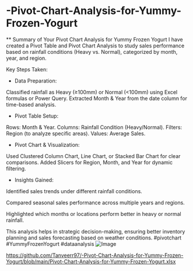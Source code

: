# -Pivot-Chart-Analysis-for-Yummy-Frozen-Yogurt
** Summary of Your Pivot Chart Analysis for Yummy Frozen Yogurt
I have created a Pivot Table and Pivot Chart Analysis to study sales performance based on rainfall conditions (Heavy vs. Normal), categorized by month, year, and region.

Key Steps Taken:

* Data Preparation:

Classified rainfall as Heavy (≥100mm) or Normal (<100mm) using Excel formulas or Power Query.
Extracted Month & Year from the date column for time-based analysis.

* Pivot Table Setup:

Rows: Month & Year.
Columns: Rainfall Condition (Heavy/Normal).
Filters: Region (to analyze specific areas).
Values: Average Sales.

* Pivot Chart & Visualization:

Used Clustered Column Chart, Line Chart, or Stacked Bar Chart for clear comparisons.
Added Slicers for Region, Month, and Year for dynamic filtering.

* Insights Gained:

Identified sales trends under different rainfall conditions.

Compared seasonal sales performance across multiple years and regions.

Highlighted which months or locations perform better in heavy or normal rainfall.

This analysis helps in strategic decision-making, ensuring better inventory planning and sales forecasting based on weather conditions.
#pivotchart #YummyFrozenYogurt #dataanalysis
![Image](https://github.com/user-attachments/assets/485fc9eb-969f-4710-80fd-a32c2c09bb3c)

https://github.com/Tanveerr97/-Pivot-Chart-Analysis-for-Yummy-Frozen-Yogurt/blob/main/Pivot-Chart-Analysis-for-Yummy-Frozen-Yogurt.xlsx
